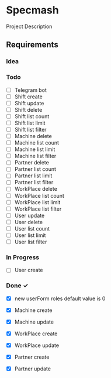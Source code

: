 # Specmash

Project Description

## Requirements

### Idea


### Todo

- [ ] Telegram bot  
- [ ] Shift create  
- [ ] Shift update  
- [ ] Shift delete  
- [ ] Shift list count  
- [ ] Shift list limit  
- [ ] Shift list filter  
- [ ] Machine delete  
- [ ] Machine list count  
- [ ] Machine list limit  
- [ ] Machine list filter  
- [ ] Partner delete  
- [ ] Partner list count  
- [ ] Partner list limit  
- [ ] Partner list filter  
- [ ] WorkPlace delete  
- [ ] WorkPlace list count  
- [ ] WorkPlace list limit  
- [ ] WorkPlace list filter  
- [ ] User update  
- [ ] User delete  
- [ ] User list count  
- [ ] User list limit  
- [ ] User list filter  

### In Progress

- [ ] User create  

### Done ✓

- [x] new userForm roles default value is 0  
- [x] Machine create  
- [x] Machine update  
- [x] WorkPlace create  
- [x] WorkPlace update  
- [x] Partner create  
- [x] Partner update  

